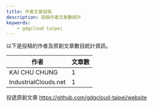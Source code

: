 ```yaml
---
title: 作者文章投稿
description: 投稿作者文章數統計
keywords:
    - gdgcloud taipei
---
```


以下是投稿的作者及原創文章數目統計資訊。

| 作者 | 文章數 |
| ---- | ---- |
| KAI CHU CHUNG | 1 |
| IndustrialClouds.net | 1 |

投遞原創文章 https://github.com/gdgcloud-taipei/website
